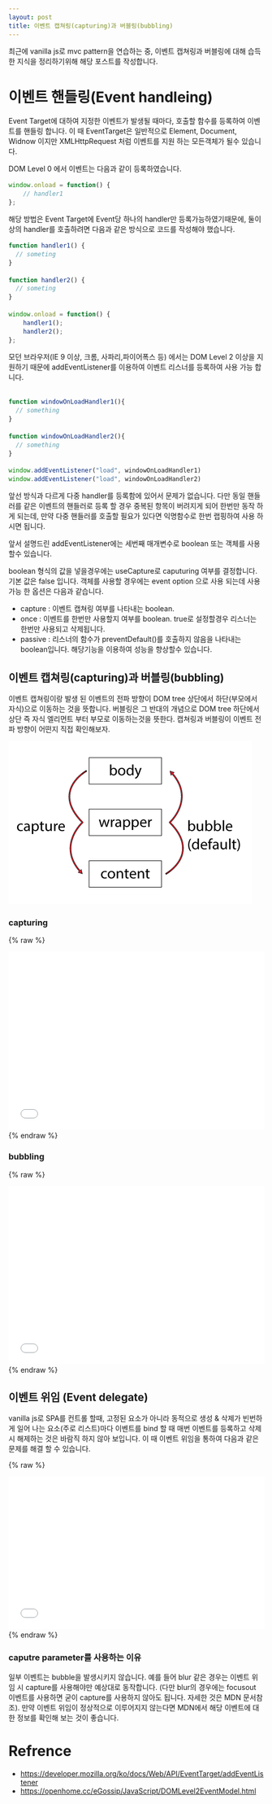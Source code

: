 ```yaml
---
layout: post
title: 이벤트 캡쳐링(capturing)과 버블링(bubbling)
---
```


최근에 vanilla js로 mvc pattern을 연습하는 중, 이벤트 캡쳐링과 버블링에 대해 습득한 지식을 정리하기위해 해당 포스트를 작성합니다.

# 이벤트 핸들링(Event handleing)

Event Target에 대하여 지정한 이벤트가 발생될 때마다, 호출할 함수를 등록하여 이벤트를 핸들링 합니다. 이 때 EventTarget은 일반적으로 Element, Document, Widnow 이지만 XMLHttpRequest 처럼 이벤트를 지원 하는 모든객체가 될수 있습니다.

DOM Level 0 에서 이벤트는 다음과 같이 등록하였습니다.
```javascript
window.onload = function() {
    // handler1
};
```

해당 방법은 Event Target에 Event당 하나의 handler만 등록가능하였기때문에, 둘이상의 handler를 호출하려면 다음과 같은 방식으로 코드를 작성해야 했습니다.

```javascript
function handler1() {
  // someting
}

function handler2() {
  // someting
}

window.onload = function() {
    handler1();
    handler2();
};
```

모던 브라우저(IE 9 이상, 크롬, 사파리,파이어폭스 등) 에서는 DOM Level 2 이상을 지원하기 때문에 addEventListener를 이용하여 이벤트 리스너를 등록하여 사용 가능 합니다.

```javascript

function windowOnLoadHandler1(){
  // something
}

function windowOnLoadHandler2(){
  // something
}

window.addEventListener("load", windowOnLoadHandler1)
window.addEventListener("load", windowOnLoadHandler2)
```

앞선 방식과 다르게 다중 handler를 등록함에 있어서 문제가 없습니다. 다만 동일 핸들러를 같은 이벤트의 핸들러로 등록 할 경우 중복된 항목이 버려지게 되어 한번만 동작 하게 되는데, 만약 다중 핸들러를 호출할 필요가 있다면 익명함수로 한번 랩핑하여 사용 하시면 됩니다.

앞서 설명드린 addEventListener에는 세번째 매개변수로 boolean 또는 객체를 사용할수 있습니다.

boolean 형식의 값을 넣을경우에는 useCapture로 caputuring 여부를 결정합니다. 기본 값은 false 입니다.
객체를 사용할 경우에는 event option 으로 사용 되는데 사용 가능 한 옵션은 다음과 같습니다. 
- capture : 이벤트 캡쳐링 여부를 나타내는 boolean.
- once : 이벤트를 한번만 사용할지 여부를 boolean. true로 설정할경우 리스너는 한번만 사용되고 삭제됩니다.
- passive : 리스너의 함수가 preventDefault()를 호출하지 않음을 나타내는 boolean입니다. 해당기능을 이용하여 성능을 향상할수 있습니다.



## 이벤트 캡쳐링(capturing)과 버블링(bubbling) 

이벤트 캡쳐링이랑 발생 된 이벤트의 전파 방향이 DOM tree 상단에서 하단(부모에서 자식)으로 이동하는 것을 뜻합니다. 버블링은 그 반대의 개념으로 DOM tree 하단에서 상단 즉 자식 엘리먼트 부터 부모로 이동하는것을 뜻한다. 캡쳐링과 버블링이 이벤트 전파 방향이 어떤지 직접 확인해보자. 

![이벤트의 전파 방향](/assets/img/caputre&bubble.png)




### capturing
{% raw %}
<iframe width="100%" height="350" src="//jsfiddle.net/7qa0hxdu/embedded/" allowfullscreen="allowfullscreen" allowpaymentrequest frameborder="0"></iframe>
{% endraw %}

### bubbling
{% raw %}
<iframe width="100%" height="350" src="//jsfiddle.net/Ledm1f3w/embedded/" allowfullscreen="allowfullscreen" allowpaymentrequest frameborder="0"></iframe>
{% endraw %}


## 이벤트 위임 (Event delegate)

vanilla js로 SPA를 컨트롤 할때, 고정된 요소가 아니라 동적으로 생성 & 삭제가 빈번하게 일어 나는 요소(주로 리스트)마다 이벤트를 bind 할 때 매번 이벤트를 등록하고 삭제시 해제하는 것은 바람직 하지 않아 보입니다. 이 때 이벤트 위임을 통하여 다음과 같은 문제를 해결 할 수 있습니다. 

{% raw %}
<iframe width="100%" height="300" src="//jsfiddle.net/38ojw9Lh/embedded/js,html,result/" allowfullscreen="allowfullscreen" allowpaymentrequest frameborder="0"></iframe>
{% endraw %}

### caputre parameter를 사용하는 이유
일부 이벤트는 bubble을 발생시키지 않습니다. 예를 들어 blur 같은 경우는 이벤트 위임 시 capture를 사용해야만 예상대로 동작합니다. (다만 blur의 경우에는 focusout 이벤트를 사용하면 굳이 capture를 사용하지 않아도 됩니다. 자세한 것은 MDN 문서참조). 만약 이벤트 위임이 정상적으로 이루어지지 않는다면 MDN에서 해당 이벤트에 대한 정보를 확인해 보는 것이 좋습니다.

# Refrence

- https://developer.mozilla.org/ko/docs/Web/API/EventTarget/addEventListener
- https://openhome.cc/eGossip/JavaScript/DOMLevel2EventModel.html


